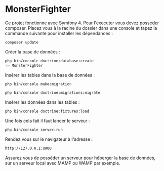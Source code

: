 # MonsterFighter
Ce projet fonctionne avec Symfony 4.
Pour l'executer vous devez posséder composer. Placez vous à la racine du dossier dans une console et tapez la commande suivante pour installer les dépendances :
```bash
composer update
```
Créer la base de données :
```bash
php bin/console doctrine:database:create
-> MonsterFighter
```

Insérer les tables dans la base de données :
```bash
php bin/console make:migration
```
```bash
php bin/console doctrine:migrations:migrate
```

Insérer les données dans les tables :
```bash
php bin/console doctrine:fixtures:load
```

Une fois cela fait il faut lancer le serveur :

```bash
php bin/console server:run
```

Rendez vous sur le navigateur à l'adresse :
```bash
http://127.0.0.1:8000
```
Assurez vous de posséder un serveur pour héberger la base de données, sur un serveur local avec MAMP ou WAMP par exemple.


